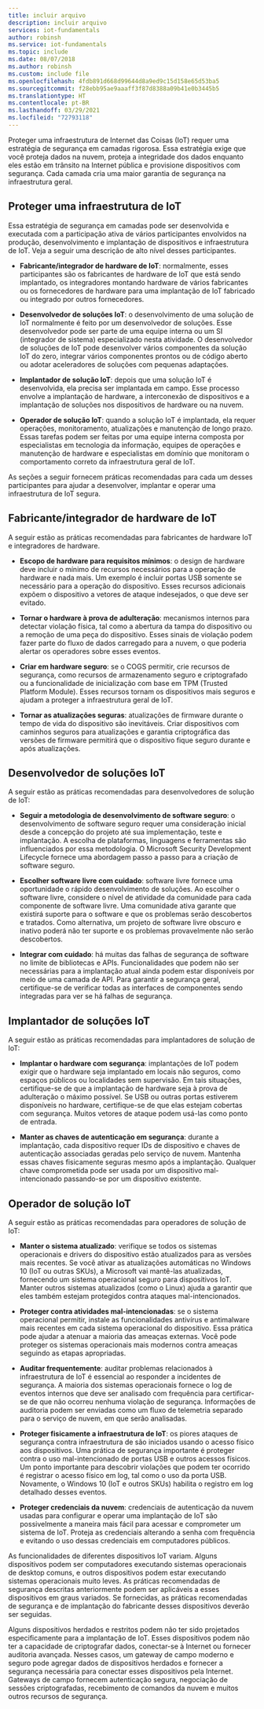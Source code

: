 ```yaml
---
title: incluir arquivo
description: incluir arquivo
services: iot-fundamentals
author: robinsh
ms.service: iot-fundamentals
ms.topic: include
ms.date: 08/07/2018
ms.author: robinsh
ms.custom: include file
ms.openlocfilehash: 4fdb891d668d99644d8a9ed9c15d158e65d53ba5
ms.sourcegitcommit: f28ebb95ae9aaaff3f87d8388a09b41e0b3445b5
ms.translationtype: HT
ms.contentlocale: pt-BR
ms.lasthandoff: 03/29/2021
ms.locfileid: "72793118"
---
```

Proteger uma infraestrutura de Internet das Coisas (IoT) requer uma estratégia de segurança em camadas rigorosa. Essa estratégia exige que você proteja dados na nuvem, proteja a integridade dos dados enquanto eles estão em trânsito na Internet pública e provisione dispositivos com segurança. Cada camada cria uma maior garantia de segurança na infraestrutura geral.

## <a name="secure-an-iot-infrastructure"></a>Proteger uma infraestrutura de IoT

Essa estratégia de segurança em camadas pode ser desenvolvida e executada com a participação ativa de vários participantes envolvidos na produção, desenvolvimento e implantação de dispositivos e infraestrutura de IoT. Veja a seguir uma descrição de alto nível desses participantes.

* **Fabricante/integrador de hardware de IoT**: normalmente, esses participantes são os fabricantes de hardware de IoT que está sendo implantado, os integradores montando hardware de vários fabricantes ou os fornecedores de hardware para uma implantação de IoT fabricado ou integrado por outros fornecedores.

* **Desenvolvedor de soluções IoT**: o desenvolvimento de uma solução de IoT normalmente é feito por um desenvolvedor de soluções. Esse desenvolvedor pode ser parte de uma equipe interna ou um SI (integrador de sistema) especializado nesta atividade. O desenvolvedor de soluções de IoT pode desenvolver vários componentes da solução IoT do zero, integrar vários componentes prontos ou de código aberto ou adotar aceleradores de soluções com pequenas adaptações.

* **Implantador de solução IoT**: depois que uma solução IoT é desenvolvida, ela precisa ser implantada em campo. Esse processo envolve a implantação de hardware, a interconexão de dispositivos e a implantação de soluções nos dispositivos de hardware ou na nuvem.

* **Operador de solução IoT**: quando a solução IoT é implantada, ela requer operações, monitoramento, atualizações e manutenção de longo prazo. Essas tarefas podem ser feitas por uma equipe interna composta por especialistas em tecnologia da informação, equipes de operações e manutenção de hardware e especialistas em domínio que monitoram o comportamento correto da infraestrutura geral de IoT.

As seções a seguir fornecem práticas recomendadas para cada um desses participantes para ajudar a desenvolver, implantar e operar uma infraestrutura de IoT segura.

## <a name="iot-hardware-manufacturerintegrator"></a>Fabricante/integrador de hardware de IoT

A seguir estão as práticas recomendadas para fabricantes de hardware IoT e integradores de hardware.

* **Escopo de hardware para requisitos mínimos**: o design de hardware deve incluir o mínimo de recursos necessários para a operação de hardware e nada mais. Um exemplo é incluir portas USB somente se necessário para a operação do dispositivo. Esses recursos adicionais expõem o dispositivo a vetores de ataque indesejados, o que deve ser evitado.

* **Tornar o hardware à prova de adulteração**: mecanismos internos para detectar violação física, tal como a abertura da tampa do dispositivo ou a remoção de uma peça do dispositivo. Esses sinais de violação podem fazer parte do fluxo de dados carregado para a nuvem, o que poderia alertar os operadores sobre esses eventos.

* **Criar em hardware seguro**: se o COGS permitir, crie recursos de segurança, como recursos de armazenamento seguro e criptografado ou a funcionalidade de inicialização com base em TPM (Trusted Platform Module). Esses recursos tornam os dispositivos mais seguros e ajudam a proteger a infraestrutura geral de IoT.

* **Tornar as atualizações seguras**: atualizações de firmware durante o tempo de vida do dispositivo são inevitáveis. Criar dispositivos com caminhos seguros para atualizações e garantia criptográfica das versões de firmware permitirá que o dispositivo fique seguro durante e após atualizações.

## <a name="iot-solution-developer"></a>Desenvolvedor de soluções IoT

A seguir estão as práticas recomendadas para desenvolvedores de solução de IoT:

* **Seguir a metodologia de desenvolvimento de software seguro**: o desenvolvimento de software seguro requer uma consideração inicial desde a concepção do projeto até sua implementação, teste e implantação. A escolha de plataformas, linguagens e ferramentas são influenciados por essa metodologia. O Microsoft Security Development Lifecycle fornece uma abordagem passo a passo para a criação de software seguro.

* **Escolher software livre com cuidado**: software livre fornece uma oportunidade o rápido desenvolvimento de soluções. Ao escolher o software livre, considere o nível de atividade da comunidade para cada componente de software livre. Uma comunidade ativa garante que existirá suporte para o software e que os problemas serão descobertos e tratados. Como alternativa, um projeto de software livre obscuro e inativo poderá não ter suporte e os problemas provavelmente não serão descobertos.

* **Integrar com cuidado**: há muitas das falhas de segurança de software no limite de bibliotecas e APIs. Funcionalidades que podem não ser necessárias para a implantação atual ainda podem estar disponíveis por meio de uma camada de API. Para garantir a segurança geral, certifique-se de verificar todas as interfaces de componentes sendo integradas para ver se há falhas de segurança.

## <a name="iot-solution-deployer"></a>Implantador de soluções IoT

A seguir estão as práticas recomendadas para implantadores de solução de IoT:

* **Implantar o hardware com segurança**: implantações de IoT podem exigir que o hardware seja implantado em locais não seguros, como espaços públicos ou localidades sem supervisão. Em tais situações, certifique-se de que a implantação de hardware seja à prova de adulteração o máximo possível. Se USB ou outras portas estiverem disponíveis no hardware, certifique-se de que elas estejam cobertas com segurança. Muitos vetores de ataque podem usá-las como ponto de entrada.

* **Manter as chaves de autenticação em segurança**: durante a implantação, cada dispositivo requer IDs de dispositivo e chaves de autenticação associadas geradas pelo serviço de nuvem. Mantenha essas chaves fisicamente seguras mesmo após a implantação. Qualquer chave comprometida pode ser usada por um dispositivo mal-intencionado passando-se por um dispositivo existente.

## <a name="iot-solution-operator"></a>Operador de solução IoT

A seguir estão as práticas recomendadas para operadores de solução de IoT:

* **Manter o sistema atualizado**: verifique se todos os sistemas operacionais e drivers do dispositivo estão atualizados para as versões mais recentes. Se você ativar as atualizações automáticas no Windows 10 (IoT ou outras SKUs), a Microsoft vai mantê-las atualizadas, fornecendo um sistema operacional seguro para dispositivos IoT. Manter outros sistemas atualizados (como o Linux) ajuda a garantir que eles também estejam protegidos contra ataques mal-intencionados.

* **Proteger contra atividades mal-intencionadas**: se o sistema operacional permitir, instale as funcionalidades antivírus e antimalware mais recentes em cada sistema operacional do dispositivo. Essa prática pode ajudar a atenuar a maioria das ameaças externas. Você pode proteger os sistemas operacionais mais modernos contra ameaças seguindo as etapas apropriadas.

* **Auditar frequentemente**: auditar problemas relacionados à infraestrutura de IoT é essencial ao responder a incidentes de segurança. A maioria dos sistemas operacionais fornece o log de eventos internos que deve ser analisado com frequência para certificar-se de que não ocorreu nenhuma violação de segurança. Informações de auditoria podem ser enviadas como um fluxo de telemetria separado para o serviço de nuvem, em que serão analisadas.

* **Proteger fisicamente a infraestrutura de IoT**: os piores ataques de segurança contra infraestrutura de são iniciados usando o acesso físico aos dispositivos. Uma prática de segurança importante é proteger contra o uso mal-intencionado de portas USB e outros acessos físicos. Um ponto importante para descobrir violações que podem ter ocorrido é registrar o acesso físico em log, tal como o uso da porta USB. Novamente, o Windows 10 (IoT e outros SKUs) habilita o registro em log detalhado desses eventos.

* **Proteger credenciais da nuvem**: credenciais de autenticação da nuvem usadas para configurar e operar uma implantação de IoT são possivelmente a maneira mais fácil para acessar e comprometer um sistema de IoT. Proteja as credenciais alterando a senha com frequência e evitando o uso dessas credenciais em computadores públicos.

As funcionalidades de diferentes dispositivos IoT variam. Alguns dispositivos podem ser computadores executando sistemas operacionais de desktop comuns, e outros dispositivos podem estar executando sistemas operacionais muito leves. As práticas recomendadas de segurança descritas anteriormente podem ser aplicáveis a esses dispositivos em graus variados. Se fornecidas, as práticas recomendadas de segurança e de implantação do fabricante desses dispositivos deverão ser seguidas.

Alguns dispositivos herdados e restritos podem não ter sido projetados especificamente para a implantação de IoT. Esses dispositivos podem não ter a capacidade de criptografar dados, conectar-se à Internet ou fornecer auditoria avançada. Nesses casos, um gateway de campo moderno e seguro pode agregar dados de dispositivos herdados e fornecer a segurança necessária para conectar esses dispositivos pela Internet. Gateways de campo fornecem autenticação segura, negociação de sessões criptografadas, recebimento de comandos da nuvem e muitos outros recursos de segurança.